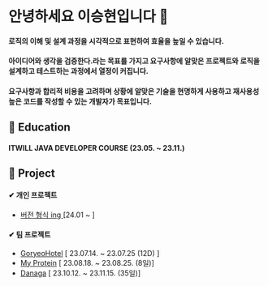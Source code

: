 # 안녕하세요 이승현입니다 👋

####  로직의 이해 및 설계 과정을 시각적으로 표현하여 효율을 높일 수 있습니다.  
####  아이디어와 생각을 검증한다.라는 목표를 가지고 요구사항에 알맞은 프로젝트와 로직을 설계하고 테스트하는 과정에서 열정이 커집니다.  
####  요구사항과 합리적 비용을 고려하며 상황에 알맞은 기술을 현명하게 사용하고  재사용성 높은 코드를 작성할 수 있는 개발자가 목표입니다.
  
## 🏫 Education
####  ITWILL JAVA DEVELOPER COURSE (23.05. ~ 23.11.)


## 💾 Project
#### ✔ 개인 프로젝트
  - [버전 형식 ing ](https://github.com/lsh96900410/studyProject) [24.01 ~ ]
#### ✔ 팀 프로젝트
 - [GoryeoHotel](https://github.com/lsh96900410/TeamProject)  [ 23.07.14. ~ 23.07.25 (12D) ]
 - [My Protein](https://github.com/lsh96900410/TeamProject)      [ 23.08.18. ~ 23.08.25. (8일)]
 - [Danaga](https://github.com/Roco-LEE/IWILL_TEAM_PROJECT/tree/master/03.Avengers)     [ 23.10.12. ~ 23.11.15. (35일)]
